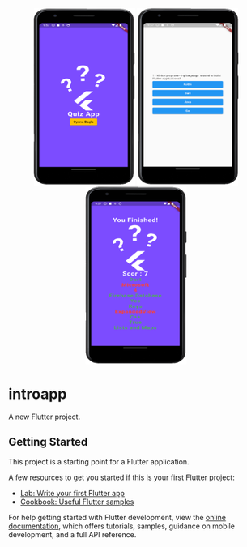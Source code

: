 
<p align="center">
<img src="https://github.com/beyzakoser/flutter-workshops/blob/main/workshop5/img/homePage.png" width="200" height="350">
<img src="https://github.com/beyzakoser/flutter-workshops/blob/main/workshop5/img/questionPage.png" width="200" height="350">
<img src="https://github.com/beyzakoser/flutter-workshops/blob/main/workshop5/img/resultPage.png" width="200" height="350">
</p>



# introapp

A new Flutter project.

## Getting Started

This project is a starting point for a Flutter application.

A few resources to get you started if this is your first Flutter project:

- [Lab: Write your first Flutter app](https://docs.flutter.dev/get-started/codelab)
- [Cookbook: Useful Flutter samples](https://docs.flutter.dev/cookbook)

For help getting started with Flutter development, view the
[online documentation](https://docs.flutter.dev/), which offers tutorials,
samples, guidance on mobile development, and a full API reference.

